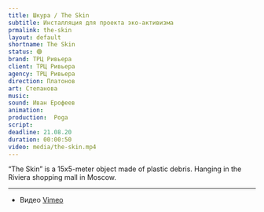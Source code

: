 ```yaml
---
title: Шкура / The Skin
subtitle: Инсталляция для проекта эко-активизма
prmalink: the-skin
layout: default
shortname: The Skin
status: 🟢
brand: ТРЦ Ривьера
client: ТРЦ Ривьера
agency: ТРЦ Ривьера
direction: Платонов
art: Степанова
music:  
sound: Иван Ерофеев
animation:  
production:  Poga
script:
deadline: 21.08.20
duration: 00:00:50
video: media/the-skin.mp4
---
```


“The Skin” is a 15x5-meter object made of plastic debris.
Hanging in the Riviera shopping mall in Moscow.


---

+ Видео [Vimeo](xxxxx)
